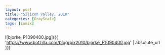 ```yaml
---
layout: post
title: "Silicon Valley, 2010"
categories: [GrayScale]
tags: [Lumix]
---
```



![bjorke_P1090400.jpg]({{ 'https://www.botzilla.com/blog/pix2010/bjorke_P1090400.jpg' | absolute_url }})


